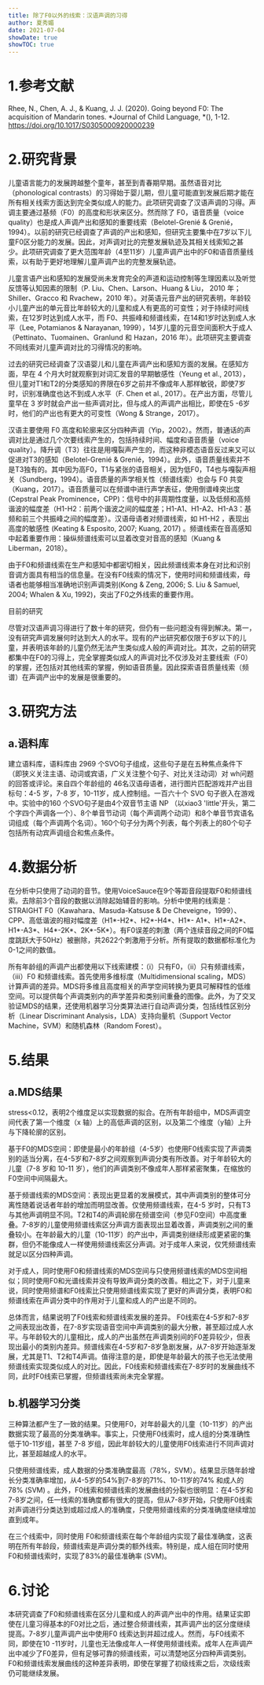 ```yaml
---
title: 除了F0以外的线索：汉语声调的习得
author: 夏秀媚
date: 2021-07-04
showDate: true
showTOC: true
---
```

# 1.参考文献
Rhee, N., Chen, A. J., & Kuang, J. J. (2020). Going beyond F0: The acquisition of Mandarin tones. *Journal of Child Language, *(), 1-12. https://doi.org/10.1017/S0305000920000239


# 2.研究背景
儿童语言能力的发展跨越整个童年，甚至到青春期早期。虽然语音对比（phonological contrasts）的习得始于婴儿期，但儿童可能直到发展后期才能在所有相关线索方面达到完全类似成人的能力。此项研究调查了汉语声调的习得。声调主要通过基频（F0）的高度和形状来区分。然而除了 F0，语音质量（voice quality）也是成人声调产出和感知的重要线索（Belotel-Grenié & Grenié，1994）。以前的研究已经调查了声调的产出和感知，但研究主要集中在7岁以下儿童F0区分能力的发展。因此，对声调对比的完整发展轨迹及其相关线索知之甚少。此项研究调查了更大范围年龄（4至11岁）儿童声调产出中的F0和语音质量线索，以有助于更好地理解儿童声调产出的完整发展轨迹。

儿童言语产出和感知的发展受尚未发育完全的声道和运动控制等生理因素以及听觉反馈等认知因素的限制（P. Liu、Chen、Larson、Huang & Liu， 2010 年；Shiller、Gracco 和 Rvachew，2010 年）。对英语元音产出的研究表明，年龄较小儿童产出的单元音比年龄较大的儿童和成人有更高的可变性；对于持续时间线索，在12岁时达到成人水平，而 F0、共振峰和频谱线索，在14和1岁时达到成人水平（Lee, Potamianos & Narayanan, 1999），14岁儿童的元音空间面积大于成人（Pettinato、Tuomainen、Granlund 和 Hazan，2016 年）。此项研究主要调查不同线索对儿童声调对比的习得情况的影响。

过去的研究已经调查了汉语婴儿和儿童在声调产出和感知方面的发展。在感知方面，早在 4 个月大时就观察到对词汇发音的早期敏感性（Yeung et al., 2013），但儿童对T1和T2的分类感知的界限在6岁之前并不像成年人那样敏锐，即使7岁时，识别准确度也达不到成人水平（F. Chen et al., 2017）。在产出方面，尽管儿童早在 3 岁时就会产出一些声调对比，但与成人的声调产出相比，即使在5 -6岁时，他们的产出也有更大的可变性（Wong & Strange，2017）。

汉语主要使用 F0 高度和轮廓来区分四种声调（Yip，2002）。然而，普通话的声调对比是通过几个次要线索产生的，包括持续时间、幅度和语音质量（voice quality）。降升调（T3）往往是用嘎裂声产生的，而这种非模态语音反过来又可以促进对T3的感知（Belotel-Grenié & Grenié，1994）。此外，语音质量线索并不是T3独有的。其中因为高F0，T1与紧张的语音相关，因为低F0，T4也与嘎裂声相关（Sundberg，1994）。语音质量的声学相关性（频谱线索）也会与 F0 共变（Kuang，2017）。语音质量可以在频谱中进行声学表征，使用倒谱峰突出度 (Cepstral Peak Prominence，CPP)：信号中的非周期性度量，以及低频和高频谐波的幅度差（H1-H2：前两个谐波之间的幅度差；H1-A1、H1-A2、H1-A3：基频和前三个共振峰之间的幅度差）。汉语母语者对频谱线索，如 H1-H2 ，表现出高度的敏感性 (Keating & Esposito, 2007; Kuang, 2017) 。频谱线索在音高感知中起着重要作用：操纵频谱线索可以显着改变对音高的感知（Kuang & Liberman，2018）。

由于F0和频谱线索在生产和感知中都密切相关，因此频谱线索本身在对比和识别音调方面具有相当的信息量。在没有F0线索的情况下，使用时间和频谱线索，母语者也能够相当准确地识别声调类别(Kong & Zeng, 2006; S. Liu & Samuel, 2004; Whalen & Xu, 1992)，突出了F0之外线索的重要作用。

目前的研究

尽管对汉语声调习得进行了数十年的研究，但仍有一些问题没有得到解决。第一，没有研究声调发展何时达到大人的水平。现有的产出研究都仅限于6岁以下的儿童，并表明该年龄的儿童仍然无法产生类似成人般的声调对比。其次，之前的研究都集中在F0的习得上，完全掌握类似成人的声调对比不仅涉及对主要线索（F0）的掌握，还包括对其他线索的掌握，例如语音质量。因此探索语音质量线索（频谱）在声调产出中的发展是很重要的。

# 3.研究方法
## a.语料库
建立语料库，语料库由 2969 个SVO句子组成，这些句子是在五种焦点条件下（即狭义关注主语、动词或宾语，广义关注整个句子、对比关注动词）对 wh问题的回答或评论。来自四个年龄组的 46名汉语母语者，进行图片匹配游戏并产出目标句：4-5 岁，7-8 岁，10-11岁，成人控制组。一百六十个 SVO 句子嵌入在游戏中。实验中的160 个SVO句子是由4个双音节主语 NP （以xiao3 'little'开头，第二个字四个声调各一个）、8个单音节动词（每个声调两个动词）和8个单音节宾语名词组成（每个声调两个名词）。160个句子分为两个列表，每个列表上的80个句子包括所有动宾声调组合和焦点条件。

# 4.数据分析
在分析中只使用了动词的音节。使用VoiceSauce在9个等距音段提取F0和频谱线索。去除前3个音段的数据以消除起始辅音的影响。分析中使用的线索是：STRAIGHT F0（Kawahara、Masuda-Katsuse & De Cheveigne，1999）、CPP、高低谐波的相对幅度差（H1*-H2*、H2*-H4*、H1*- A1*、H1*-A2*、H1*-A3*、H4*-2K*、2K*-5K*）。有F0误差的刺激（两个连续音段之间的F0幅度跳跃大于50Hz）被删除，共2622个刺激用于分析。所有提取的数据都标准化为0-1之间的数值。

所有年龄组的声调产出都使用以下线索建模：（i）只有F0，（ii）只有频谱线索，（iii）F0 和频谱线索。首先使用多维标度（Multidimensional scaling，MDS）计算声调的差异。MDS将多维且高度相关的声学空间转换为更具可解释性的低维空间。可以提供每个声调类别内的声学差异和类别间重叠的图像。此外，为了交叉验证MDS的结果，还使用机器学习分类算法进行自动声调分类，包括线性区别分析（Linear Discriminant Analysis，LDA）支持向量机（Support Vector Machine，SVM）和随机森林（Random Forest）。

# 5.结果
## a.MDS结果
stress<0.12，表明2个维度足以实现数据的拟合。在所有年龄组中，MDS声调空间代表了第一个维度（x 轴）上的高低声调的区别，以及第二个维度（y轴）上升与下降轮廓的区别。

基于F0的MDS空间：即使是最小的年龄组（4-5岁）也使用F0线索实现了声调类别的适当分离，在4-5岁和7-8岁之间观察到声调分类有所改善。对于年龄较大的儿童（7-8 岁和 10-11 岁），他们的声调类别不像成年人那样紧密聚集，在缩放的F0空间中间隔最大。

基于频谱线索的MDS空间：表现出更显着的发展模式，其中声调类别的整体可分离性随着说话者年龄的增加而明显改善。仅使用频谱线索，在4-5 岁时，只有T3与其他声调明显不同。T2和T4的声调轮廓在频谱空间（参见F0空间）中高度重叠。7-8岁的儿童使用频谱线索区分声调方面表现出显着改善，声调类别之间的重叠较小。在年龄最大的儿童（10-11岁）的产出中，声调类别继续形成更紧密的集群，但仍不能像成人一样使用频谱线索区分声调。对于成年人来说，仅凭频谱线索就足以区分四种声调。

对于成人，同时使用F0和频谱线索的MDS空间与只使用频谱线索的MDS空间相似；同时使用F0和光谱线索并没有导致声调分类的改善。相比之下，对于儿童来说，同时使用频谱和F0线索比只使用频谱线索实现了更好的声调分类，表明F0和频谱线索在声调分类中的作用对于儿童和成人的产出是不同的。

总体而言，结果说明了F0线索和频谱线索发展的差异。 F0线索在4-5岁和7-8岁之间表现出改善，在7-8岁实现语音空间中声调类别的最大分散，甚至超过成人水平。与年龄较大的儿童相比，成人的产出虽然在声调类别间的F0差异较少，但表现出最小的类别内差异。频谱线索在4-5岁和7-8岁急剧发展，从7-8岁开始逐渐发展，尤其是T1、T2和T4声调。值得注意的是，即使是年龄最大的孩子也无法使用频谱线索实现类似成人的对比。因此，F0线索和频谱线索在7-8岁时的发展曲线不同，此时F0线索已掌握，但频谱线索尚未完全掌握。
## b.机器学习分类
三种算法都产生了一致的结果。只使用F0，对年龄最大的儿童（10-11岁）的产出数据实现了最高的分类准确率。事实上，只使用F0线索时，成人组的分类准确性低于10-11岁组，甚至 7-8 岁组，因此年龄较大的儿童使用F0线索进行不同声调对比，甚至超越成人的水平。

只使用频谱线索，成人数据的分类准确度最高（78%，SVM）。结果显示随年龄增长分类准确率增加，从4-5岁的54%到7-8岁的71%、10-11岁的74% 和成人的78% (SVM) 。此外，F0线索和频谱线索的发展曲线的分裂也很明显：在4-5岁和7-8岁之间，任一线索的准确度都有很大的提高，但从7-8岁开始，只使用F0线索对声调进行分类达到或超过成人的准确度，只使用频谱线索的分类准确度继续增加直到成年。

在三个线索中，同时使用 F0和频谱线索在每个年龄组内实现了最佳准确度，这表明在所有年龄段，频谱线索是声调分类的额外线索。特别是，成人组在同时使用F0和频谱线索时，实现了83%的最佳准确率 (SVM)。


# 6.讨论
本研究调查了F0和频谱线索在区分儿童和成人的声调产出中的作用。结果证实即使在儿童习得基本的F0对比之后，通过整合频谱线索，其声调产出的区分度继续提高。7-8岁儿童声调产出中使用F0 线索达到并超过成人。然而，与F0线索不同，即使在10 -11岁时，儿童也无法像成年人一样使用频谱线索。成年人在声调产出中减少了F0差异，但有足够可靠的频谱线索，可以清楚地区分四种声调类别。F0和频谱线索发展曲线的这种差异表明，即使在掌握了初级线索之后，次级线索仍可能继续发展。




